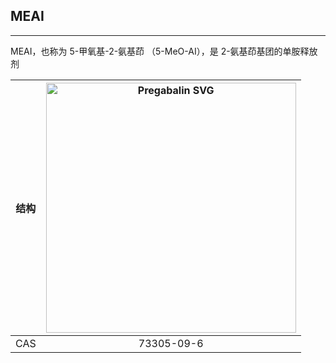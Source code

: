 ## MEAI

---

MEAI，也称为 5-甲氧基-2-氨基茚 （5-MeO-AI），是 2-氨基茚基团的单胺释放剂

| 结构 | <img src="https://en.wikipedia.org/wiki/File:5-Methoxy-2-indanamine.svg" alt="Pregabalin SVG" width="400"> |
| ----------- | :-----------: |
| CAS | 73305-09-6 |


